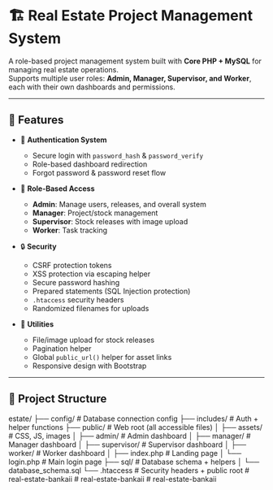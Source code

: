 # 🏗 Real Estate Project Management System

A role-based project management system built with **Core PHP + MySQL** for managing real estate operations.  
Supports multiple user roles: **Admin, Manager, Supervisor, and Worker**, each with their own dashboards and permissions.

---

## 🚀 Features

- 🔑 **Authentication System**
  - Secure login with `password_hash` & `password_verify`
  - Role-based dashboard redirection
  - Forgot password & password reset flow

- 👥 **Role-Based Access**
  - **Admin**: Manage users, releases, and overall system
  - **Manager**: Project/stock management
  - **Supervisor**: Stock releases with image upload
  - **Worker**: Task tracking

- 🔒 **Security**
  - CSRF protection tokens
  - XSS protection via escaping helper
  - Secure password hashing
  - Prepared statements (SQL Injection protection)
  - `.htaccess` security headers
  - Randomized filenames for uploads

- 📂 **Utilities**
  - File/image upload for stock releases
  - Pagination helper
  - Global `public_url()` helper for asset links
  - Responsive design with Bootstrap

---

## 📂 Project Structure
estate/
├── config/ # Database connection config
├── includes/ # Auth + helper functions
├── public/ # Web root (all accessible files)
│ ├── assets/ # CSS, JS, images
│ ├── admin/ # Admin dashboard
│ ├── manager/ # Manager dashboard
│ ├── supervisor/ # Supervisor dashboard
│ ├── worker/ # Worker dashboard
│ ├── index.php # Landing page
│ └── login.php # Main login page
├── sql/ # Database schema + helpers
│ └── database_schema.sql
└── .htaccess # Security headers + public root
#   r e a l - e s t a t e - b a n k a i i  
 #   r e a l - e s t a t e - b a n k a i i  
 #   r e a l - e s t a t e - b a n k a i i  
 
